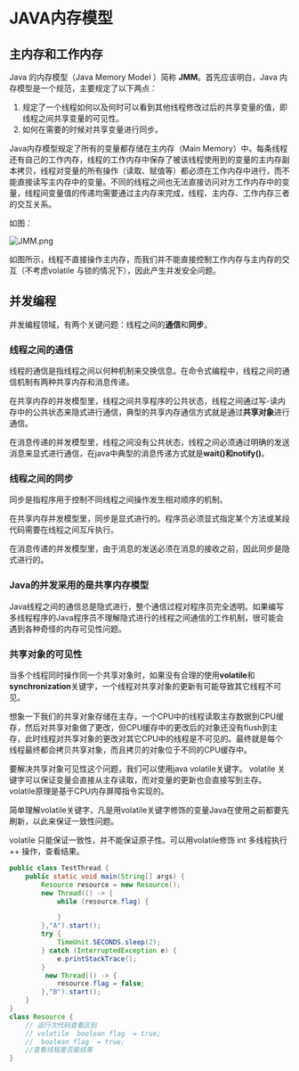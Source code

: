 # JAVA内存模型

## 主内存和工作内存

Java 的内存模型（Java Memory Model ）简称 **JMM**。首先应该明白，Java 内存模型是一个规范，主要规定了以下两点：

1. 规定了一个线程如何以及何时可以看到其他线程修改过后的共享变量的值，即线程之间共享变量的可见性。
2. 如何在需要的时候对共享变量进行同步。

Java内存模型规定了所有的变量都存储在主内存（Main Memory）中。每条线程还有自己的工作内存，线程的工作内存中保存了被该线程使用到的变量的主内存副本拷贝，线程对变量的所有操作（读取、赋值等）都必须在工作内存中进行，而不能直接读写主内存中的变量。不同的线程之间也无法直接访问对方工作内存中的变量，线程间变量值的传递均需要通过主内存来完成，线程、主内存、工作内存三者的交互关系。

如图：

![JMM.png](https://i.loli.net/2019/07/30/5d3ff39e46f2236294.png)

如图所示，线程不直接操作主内存，而我们并不能直接控制工作内存与主内存的交互（不考虑volatile 与锁的情况下），因此产生并发安全问题。

## 并发编程

并发编程领域，有两个关键问题：线程之间的**通信**和**同步**。

### 线程之间的通信

线程的通信是指线程之间以何种机制来交换信息。在命令式编程中，线程之间的通信机制有两种共享内存和消息传递。

在共享内存的并发模型里，线程之间共享程序的公共状态，线程之间通过写-读内存中的公共状态来隐式进行通信，典型的共享内存通信方式就是通过**共享对象**进行通信。

在消息传递的并发模型里，线程之间没有公共状态，线程之间必须通过明确的发送消息来显式进行通信，在java中典型的消息传递方式就是**wait()**和**notify()**。

### 线程之间的同步

同步是指程序用于控制不同线程之间操作发生相对顺序的机制。

在共享内存并发模型里，同步是显式进行的。程序员必须显式指定某个方法或某段代码需要在线程之间互斥执行。

在消息传递的并发模型里，由于消息的发送必须在消息的接收之前，因此同步是隐式进行的。

### Java的并发采用的是共享内存模型

Java线程之间的通信总是隐式进行，整个通信过程对程序员完全透明。如果编写多线程程序的Java程序员不理解隐式进行的线程之间通信的工作机制，很可能会遇到各种奇怪的内存可见性问题。



### 共享对象的可见性

当多个线程同时操作同一个共享对象时，如果没有合理的使用**volatile**和**synchronization**关键字，一个线程对共享对象的更新有可能导致其它线程不可见。

想象一下我们的共享对象存储在主存，一个CPU中的线程读取主存数据到CPU缓存，然后对共享对象做了更改，但CPU缓存中的更改后的对象还没有flush到主存，此时线程对共享对象的更改对其它CPU中的线程是不可见的。最终就是每个线程最终都会拷贝共享对象，而且拷贝的对象位于不同的CPU缓存中。

要解决共享对象可见性这个问题，我们可以使用java volatile关键字。  volatile 关键字可以保证变量会直接从主存读取，而对变量的更新也会直接写到主存。volatile原理是基于CPU内存屏障指令实现的。

简单理解volatile关键字，凡是用volatile关键字修饰的变量Java在使用之前都要先刷新，以此来保证一致性问题。

volatile 只能保证一致性，并不能保证原子性。可以用volatile修饰 int 多线程执行 ++ 操作，查看结果。

```java
public class TestThread {
    public static void main(String[] args) {
        Resource resource = new Resource();
        new Thread(() -> {
            while (resource.flag) {

            }
        },"A").start();
        try {
            TimeUnit.SECONDS.sleep(2);
        } catch (InterruptedException e) {
            e.printStackTrace();
        }
         new Thread(() -> {
            resource.flag = false;
        },"B").start();
    }
}
class Resource {
    // 运行次代码查看区别
    // volatile  boolean flag  = true;  
    //  boolean flag  = true;
    //查看线程是否能结束
}
```





